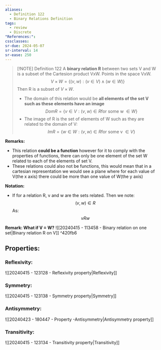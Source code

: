 ```yaml
---
aliases:
  - Definition 122
  - Binary Relations Definition
tags:
  - review
  - Discrete
"References:": 
cssclasses:
sr-due: 2024-05-07
sr-interval: 14
sr-ease: 250
---
```


> [!NOTE] Definition 122 
> A **binary relation R** between two sets V and W is a subset of the Cartesion product VxW. Points in the space VxW. 
> $$
> V \times W = \{(v,w):(v\in V)\land (w\in W)\}
> $$
> Then R is a subset of $V\times W$. 
> + The domain of this relation would be **all elements of the set V such as these elements have an image**
> $$
> Dom R = \{v \in V : (v,w)\in R \text{for some w }\in W\}
> $$
> + The image of R is the set of elements of W such as they are related to the domain of V: 
> $$
> Im R = \{w \in W: (v,w)\in R\text{for some v }\in V\}
> $$
> 

**Remarks:** 
+ This relation **could be a function** however for it to comply with the properties of functions, there can only be one element of the set W related to each of the elements of set V. 
+ These relations could also not be functions, this would mean that in a cartesian representation we would see a plane where for each value of V(the x axis) there could be more than one value of W(the y axis)

**Notation:**
+ If for a relation R, v and w are the sets related. Then we note: 
$$
(v,w)\in R 
$$
As: 
$$
vRw
$$


**Remark: What if V = W?** 
![[20240415 - 113458 - Binary relation on one set|Binary relation R on V]] ^420fb6
## Properties: 
### Reflexivity: 
![[20240415 - 123128 - Reflexivity property|Reflexivity]]
### Symmetry:

![[20240415 - 123138 - Symmetry property|Symmetry]]
### Antisymmetry:

![[20240423 - 180447 - Property -Antisymmetry|Antisymmetry property]]

### Transitivity: 
![[20240415 - 123134 - Transitivity property|Transitivity]]
